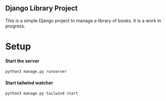 ## Django Library Project

This is a simple Django project to manage a library of books. It is a work in progress.

# Setup


#### Start the server
```
python3 manage.py runserver
```

#### Start tailwind watcher
```
python3 manage.py tailwind start
```